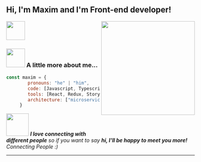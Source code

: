 <h2> Hi, I'm Maxim and I'm Front-end developer!</h2><img src="https://media.giphy.com/media/WUlplcMpOCEmTGBtBW/giphy.gif" width="50">
<img align='right' src="https://raw.githubusercontent.com/abhisheknaiidu/abhisheknaiidu/master/code.gif" width="250">
</em></p>

 ### <img src="https://media.giphy.com/media/VgCDAzcKvsR6OM0uWg/giphy.gif" width="50"> A little more about me...

 ```javascript
 const maxim = {
         pronouns: "he" | "him",
         code: [Javascript, Typescript, HTML, CSS],
         tools: [React, Redux, Storybook, Jest, Storybook, MUI, AntDesign],
         architecture: ["microservices", "design system pattern"],
      }
 ```

 <img src="https://media.giphy.com/media/LnQjpWaON8nhr21vNW/giphy.gif" width="60"> <em><b>I love connecting with different people</b> so if you want to say <b>hi, I'll be happy to meet you more!</b> Connecting People :)</em>

---
